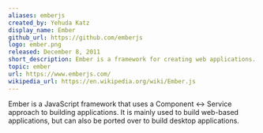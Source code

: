```yaml
---
aliases: emberjs
created_by: Yehuda Katz
display_name: Ember
github_url: https://github.com/emberjs
logo: ember.png
released: December 8, 2011
short_description: Ember is a framework for creating web applications.
topic: ember
url: https://www.emberjs.com/
wikipedia_url: https://en.wikipedia.org/wiki/Ember.js
---
```

Ember is a JavaScript framework that uses a Component <-> Service approach to building applications. It is mainly used to build web-based applications, but can also be ported over to build desktop applications.
